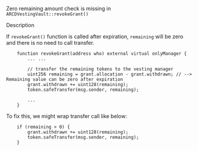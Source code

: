 Zero remaining amount check is missing in `ARCDVestingVault::revokeGrant()`

Description

If `revokeGrant()` function is called after expiration, `remaining` will be zero and there is no need to call transfer.

```solidity
    function revokeGrant(address who) external virtual onlyManager {
        ... ...

        // transfer the remaining tokens to the vesting manager
        uint256 remaining = grant.allocation - grant.withdrawn; // --> Remaining value can be zero after expiration
        grant.withdrawn += uint128(remaining);
        token.safeTransfer(msg.sender, remaining);

        ...
    }
```

To fix this, we might wrap transfer call like below:
```solidity
    if (remaining > 0) {
        grant.withdrawn += uint128(remaining);
        token.safeTransfer(msg.sender, remaining);
    }
```
